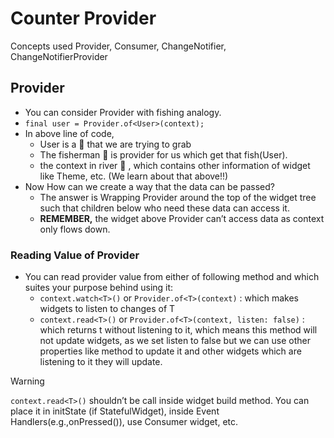 # Counter Provider
Concepts used Provider, Consumer, ChangeNotifier, ChangeNotifierProvider

## Provider
- You can consider Provider with fishing analogy.
- `final user = Provider.of<User>(context);`
- In above line of code,
    - User is a 🐠 that we are trying to grab
    - The fisherman 🎣 is provider for us which get that fish(User).
    - the context in river 🌊 , which contains other information of widget like Theme, etc. (We learn about that above!!)
- Now How can we create a way that the data can be passed?
    - The answer is Wrapping Provider around the top of the widget tree such that children below who need these data can access it.
    - ********************REMEMBER,******************** the widget above Provider can’t access data as context only flows down.
 
### Reading Value of Provider

- You can read provider value from either of following method and which suites your purpose behind using it:
    - `context.watch<T>()` or `Provider.of<T>(context)` : which makes widgets to listen to changes of T
    - `context.read<T>()` or `Provider.of<T>(context, listen: false)` : which returns t without listening to it, which means this method will not update widgets, as we set listen to false but we can use <T> other properties like method to update it and other widgets which are listening to it they will update.
    
> [!WARNING]
> `context.read<T>()` shouldn’t be call inside widget build method. You can place it in initState (if StatefulWidget), inside Event Handlers(e.g.,onPressed()), use Consumer widget, etc.

